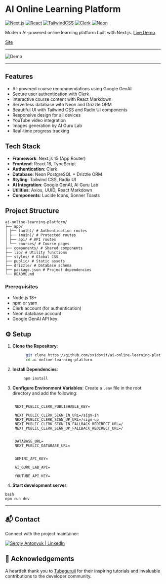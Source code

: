 # AI Online Learning Platform

[![Next.js](https://img.shields.io/badge/Next.js-15.2.5-000000.svg)](https://nextjs.org/)
[![React](https://img.shields.io/badge/React-18.0.0-61DAFB.svg)](https://reactjs.org/)
[![TailwindCSS](https://img.shields.io/badge/Tailwind_CSS-4-06B6D4.svg)](https://tailwindcss.com/)
[![Clerk](https://img.shields.io/badge/Clerk-Auth-3D4F5D.svg)](https://clerk.com/)
[![Neon](https://img.shields.io/badge/Neon-Database-12FFF7.svg)](https://neon.tech/)

Modern AI-powered online learning platform built with Next.js. [Live Demo](https://ai-learning-platform.vercel.app/) 


[Site](https://ai-perplexity-clone.vercel.app) 

---

![Demo](demo.gif)

---

## Features

- AI-powered course recommendations using Google GenAI
- Secure user authentication with Clerk
- Interactive course content with React Markdown
- Serverless database with Neon and Drizzle ORM
- Beautiful UI with Tailwind CSS and Radix UI components
- Responsive design for all devices
- YouTube video integration
- Images generation by AI Guru Lab 
- Real-time progress tracking

## Tech Stack

- **Framework**: Next.js 15 (App Router)
- **Frontend**: React 18, TypeScript
- **Authentication**: Clerk
- **Database**: Neon PostgreSQL + Drizzle ORM
- **Styling**: Tailwind CSS, Radix UI
- **AI Integration**: Google GenAI, AI Guru Lab
- **Utilities**: Axios, UUID, React Markdown
- **Components**: Lucide Icons, Sonner Toasts

## Project Structure
```
ai-online-learning-platform/
├── app/
│ ├── (auth)/ # Authentication routes
│ ├── (main)/ # Protected routes
│ ├── api/ # API routes
│ └── courses/ # Course pages
├── components/ # Shared components
├── lib/ # Utility functions
├── styles/ # Global CSS
├── public/ # Static assets
├── drizzle/ # Database schema
├── package.json # Project dependencies
└── README.md
```

### Prerequisites

- Node.js 18+
- npm or yarn
- Clerk account (for authentication)
- Neon database account
- Google GenAI API key

## ⚙️ Setup

1. **Clone the Repository**:
   ```bash
         git clone https://github.com/sxidsvit/ai-online-learning-platform.git
         cd ai-online-learning-platform
   ```

2. **Install Dependencies**:
   ```bash
        npm install
   ```

3. **Configure Environment Variables**:
   Create a `.env` file in the root directory and add the following:
   ```env

    NEXT_PUBLIC_CLERK_PUBLISHABLE_KEY=

    NEXT_PUBLIC_CLERK_SIGN_IN_URL=/sign-in
    NEXT_PUBLIC_CLERK_SIGN_UP_URL=/sign-up
    NEXT_PUBLIC_CLERK_SIGN_IN_FALLBACK_REDIRECT_URL=/
    NEXT_PUBLIC_CLERK_SIGN_UP_FALLBACK_REDIRECT_URL=/


    DATABASE_URL=
    NEXT_PUBLIC_DATABASE_URL=


    GEMINI_API_KEY=

    AI_GURU_LAB_API=

    YOUTUBE_API_KEY=
   ```

4. **Start development server:**
```
bash
npm run dev
```
---

## 📬 Contact

Connect with the project maintainer:

[<img alt="Sergiy Antonyuk | LinkedIn" src="https://img.shields.io/badge/LinkedIn-0077B5.svg?&style=for-the-badge&logo=linkedin&logoColor=white" />][linkedin]

[linkedin]: https://www.linkedin.com/in/sergiy-antonyuk/

## 🙏 Acknowledgements

A heartfelt thank you to [Tubeguruji](https://www.youtube.com/@tubeguruji) for their inspiring tutorials and invaluable contributions to the developer community.
